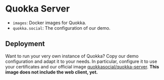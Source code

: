 # Quokka Server

- `images`: Docker images for Quokka.
- `quokka.social`: The configuration of our demo.

## Deployment

Want to run your very own instance of Quokka? Copy our demo configuration and adapt it to your needs. In particular, configure it to use your certificates and our official image [quokkasocial/quokka-server](https://hub.docker.com/repository/docker/quokkasocial/quokka-server). **This image does not include the web client, yet.**
